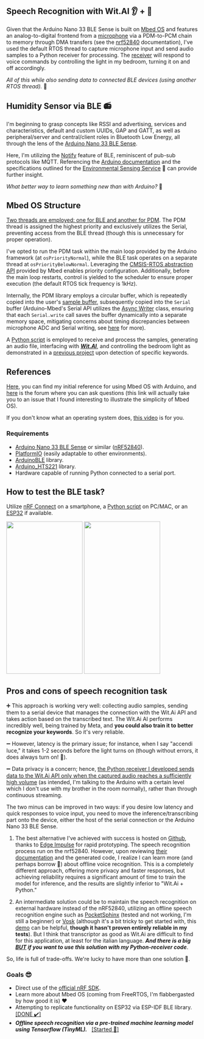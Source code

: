 ## Speech Recognition with Wit.AI :ear: + 	:microphone:

Given that the Arduino Nano 33 BLE Sense is built on [Mbed OS](https://os.mbed.com/mbed-os/) and features an analog-to-digital frontend from a [microphone](https://docs.arduino.cc/tutorials/nano-33-ble-sense/microphone-sensor/) via a PDM-to-PCM chain to memory through DMA transfers (see the [nrf52840](https://infocenter.nordicsemi.com/topic/ps_nrf52840/pdm.html?cp=5_0_0_5_14) documentation), I've used the default RTOS thread to capture microphone input and send audio samples to a Python receiver for processing. The [receiver](https://github.com/TIT8/BLE-sensor_PDM-microphone/tree/master/python_receiver) will respond to voice commands by controlling the light in my bedroom, turning it on and off accordingly.

_All of this while also sending data to connected BLE devices (using another RTOS thread)._ :rocket:

## Humidity Sensor via BLE :radio:

I'm beginning to grasp concepts like RSSI and advertising, services and characteristics, default and custom UUIDs, GAP and GATT, as well as peripheral/server and central/client roles in Bluetooth Low Energy, all through the lens of the [Arduino Nano 33 BLE Sense](https://docs.arduino.cc/hardware/nano-33-ble-sense/).

Here, I'm utilizing the [Notify](https://community.nxp.com/t5/Wireless-Connectivity-Knowledge/Indication-and-Notification/ta-p/1129270) feature of BLE, reminiscent of pub-sub protocols like MQTT. Referencing the [Arduino documentation](https://docs.arduino.cc/tutorials/nano-33-ble/bluetooth/) and the specifications outlined for the [Environmental Sensing Service](https://www.bluetooth.com/specifications/specs/environmental-sensing-service-1-0/) 📡 can provide further insight.

_What better way to learn something new than with Arduino?_ 💪

## Mbed OS Structure

<ins>Two threads are employed: one for BLE and another for PDM</ins>. The PDM thread is assigned the highest priority and exclusively utilizes the Serial, preventing access from the BLE thread (though this is unnecessary for proper operation).

I've opted to run the PDM task within the main loop provided by the Arduino framework (at `osPriorityNormal`), while the BLE task operates on a separate thread at `osPriorityBelowNormal`. Leveraging the [CMSIS-RTOS abstraction API](https://os.mbed.com/docs/mbed-os/v6.16/apis/thread.html) provided by Mbed enables priority configuration. Additionally, before the main loop restarts, control is yielded to the scheduler to ensure proper execution (the default RTOS tick frequency is 1kHz).

Internally, the PDM library employs a circular buffer, which is repeatedly copied into the user's [sample buffer](https://github.com/TIT8/BLE-sensor_PDM-microphone/blob/51feb5f0b0abefecbba297cffd588a23114bfa25/src/main.cpp#L22), subsequently copied into the `Serial` buffer (Arduino-Mbed's Serial API utilizes the [Async Writer](https://github.com/arduino/ArduinoCore-mbed/blob/2d27acf719a2092f161c0e521c7521fb4dd1a0b7/cores/arduino/USB/USBCDC.cpp#L43) class, ensuring that each `Serial.write` call saves the buffer dynamically into a separate memory space, mitigating concerns about timing discrepancies between microphone ADC and Serial writing, see [here](https://forum.arduino.cc/t/time-taken-for-serial-write-function-in-arduino-using-atmega2560-chip-with-baud-rate-115200/1165817/2) for more).

A [Python script](https://github.com/TIT8/BLE-sensor_PDM-microphone/tree/master/python_receiver) is employed to receive and process the samples, generating an audio file, interfacing with [***Wit.AI***](https://wit.ai/), and controlling the bedroom light as demonstrated in a [previous project](https://github.com/TIT8/shelly_esp32_button_espidf) upon detection of specific keywords. 

## References

[Here](https://dumblebots.com/2020/04/06/programming-with-mbed-on-arduino/), you can find my initial reference for using Mbed OS with Arduino, and [here](https://forums.mbed.com/t/audio-input-isnt-working-correctly/23024) is the forum where you can ask questions (this link will actually take you to an issue that I found interesting to illustrate the simplicity of Mbed OS).

If you don't know what an operating system does, [this video](https://www.youtube.com/watch?v=TEq3-p0GWGI) is for you.

### Requirements

* [Arduino Nano 33 BLE Sense](https://docs.arduino.cc/hardware/nano-33-ble-sense/) or similar ([nRF52840](https://content.arduino.cc/assets/Nano_BLE_MCU-nRF52840_PS_v1.1.pdf)).
* [PlatformIO](https://platformio.org/) (easily adaptable to other environments).
* [ArduinoBLE](https://github.com/arduino-libraries/ArduinoBLE) library.
* [Arduino_HTS221](https://github.com/arduino-libraries/Arduino_HTS221) library.
* Hardware capable of running Python connected to a serial port.

## How to test the BLE task?

Utilize [nRF Connect](https://www.nordicsemi.com/Products/Development-tools/nRF-Connect-for-mobile) on a smartphone, a [Python script](https://github.com/TIT8/BLE-sensor_PDM-microphone/tree/master/python_test_ble) on PC/MAC, or an [ESP32](https://github.com/TIT8/BLE_esp32) if available.

<img src="https://github.com/TIT8/BLE-sensor_PDM-microphone/assets/68781644/3d87bad1-526b-4154-853f-053570986b97" width="200" height="400">
<img src="https://github.com/TIT8/BLE-sensor_PDM-microphone/assets/68781644/cea82b78-370a-49f6-8f3a-3a4cce8ff1a8" width="200" height="400">

## Pros and cons of speech recognition task

➕ This approach is working very well: collecting audio samples, sending them to a serial device that manages the connection with the Wit.Ai API and takes action based on the transcribed text. The Wit.Ai AI performs incredibly well, being trained by Meta, and **you could also train it to better recognize your keywords**. So it's very reliable. 

➖ However, latency is the primary issue; for instance, when I say "accendi luce," it takes 1-2 seconds before the light turns on (though without errors, it does always turn on! :mechanical_arm:).

➖ Data privacy is a concern; hence, <ins>the Python receiver I developed sends data to the Wit.Ai API only when the captured audio reaches a sufficiently high volume</ins> (as intended, I'm talking to the Arduino with a certain level which I don't use with my brother in the room normally), rather than through continuous streaming.

The two minus can be improved in two ways: if you desire low latency and quick responses to voice input, you need to move the inference/transcribing part onto the device, either the host of the serial connection or the Arduino Nano 33 BLE Sense.

1)  The best alternative I've achieved with success is hosted on [Github](https://github.com/TIT8/shelly_button_esp32_arduino/tree/master/speech_recognition), thanks to [Edge Impulse](https://edgeimpulse.com/) for rapid prototyping. The speech recognition process run on the nrf52840. However, upon reviewing [their documentation](https://docs.edgeimpulse.com/docs/tutorials/advanced-inferencing/continuous-audio-sampling) and the generated code, I realize I can learn more (and perhaps borrow :zany_face:) about offline voice recognition. This is a completely different approach, offering more privacy and faster responses, but achieving reliability requires a significant amount of time to train the model for inference, and the results are slightly inferior to "Wit.Ai + Python."

2) An intermediate solution could be to maintain the speech recognition on external hardware instead of the nRF52840, utilizing an offline speech recognition engine such as [PocketSphinx](https://pocketsphinx.readthedocs.io/en/latest/) (tested and not working, I'm still a beginner) or [Vosk](https://github.com/alphacep/vosk-api) (although it's a bit tricky to get started with, this [demo](https://github.com/anuran-roy/vosk-demo) can be helpful, **though it hasn't proven entirely reliable in my tests**). But I think that transcriptor as good as Wit.Ai are difficult to find for this application, at least for the italian language. ***And there is a big [BUT](https://github.com/TIT8/BLE-sensor_PDM-microphone/tree/master/python_receiver#be-careful-with-timeouts) if you want to use this solution with my Python-receiver code***.

So, life is full of trade-offs. We're lucky to have more than one solution :lying_face:.


### Goals 😎

* Direct use of the [official nRF SDK](https://www.nordicsemi.com/Products/Development-software/nRF-Connect-SDK).
* Learn more about Mbed OS (coming from FreeRTOS, I'm flabbergasted by how good it is) ❤️
* Attempting to replicate functionality on ESP32 via ESP-IDF BLE library. &nbsp; [[DONE ✔️]](https://github.com/TIT8/BLE_esp32)
* ***Offline speech recognition via a pre-trained machine learning model using Tensorflow (TinyML).*** &nbsp; [[Started :construction_worker:]](https://github.com/TIT8/shelly_button_esp32_arduino/tree/master/speech_recognition)
